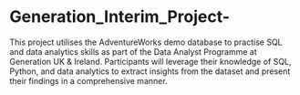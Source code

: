 # Generation_Interim_Project-
This project utilises the AdventureWorks demo database to practise SQL and data analytics skills as part of the Data Analyst Programme at Generation UK &amp; Ireland. Participants will leverage their knowledge of SQL, Python, and data analytics to extract insights from the dataset and present their findings in a comprehensive manner.
